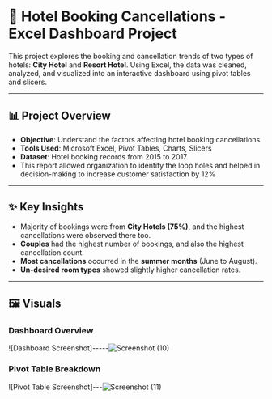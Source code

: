 # 🏨 Hotel Booking Cancellations - Excel Dashboard Project

This project explores the booking and cancellation trends of two types of hotels: **City Hotel** and **Resort Hotel**. Using Excel, the data was cleaned, analyzed, and visualized into an interactive dashboard using pivot tables and slicers.

---

## 📊 Project Overview

- **Objective**: Understand the factors affecting hotel booking cancellations.
- **Tools Used**: Microsoft Excel, Pivot Tables, Charts, Slicers
- **Dataset**: Hotel booking records from 2015 to 2017.
- This report allowed organization to identify the loop holes and helped in decision-making to increase customer satisfaction by 12%

---


## ✨ Key Insights

- Majority of bookings were from **City Hotels (75%)**, and the highest cancellations were observed there too.
- **Couples** had the highest number of bookings, and also the highest cancellation count.
- **Most cancellations** occurred in the **summer months** (June to August).
- **Un-desired room types** showed slightly higher cancellation rates.

---


## 🖼️ Visuals

### Dashboard Overview


![Dashboard Screenshot]-----![Screenshot (10)](https://github.com/user-attachments/assets/a5be63cc-d936-4384-b338-ce92a1269fb8)



### Pivot Table Breakdown

![Pivot Table Screenshot]---![Screenshot (11)](https://github.com/user-attachments/assets/3e33dc19-7238-4c1a-8481-ae04f8f1ae6f)
